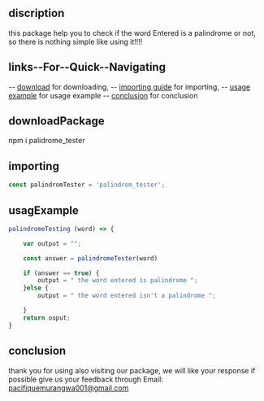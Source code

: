 ## discription

this package help you to check if the word Entered is a palindrome or not,
so there is nothing simple like using it!!!!

## links--For--Quick--Navigating

-- [download](#downloadPackage) for downloading,
-- [importing guide](#mporting) for importing,
-- [usage example](#usagExample) for usage example
-- [conclusion](#conclusion) for conclusion

## downloadPackage

npm i palidrome_tester

## importing

```js
const palindromTester = 'palindrom_tester';
```

## usagExample

```js
palindromeTesting (word) => {

    var output = "";

    const answer = palindromeTester(word)

    if (answer == true) {
        output = " the word entered is palindrome ";
    }else {
        output = " the word entered isn't a palindrome ";

    }
    return ouput;
}
```

## conclusion

thank you for using also visiting our package,
we will like your response if possible give us your feedback through Email: pacifiquemurangwa001@gmail.com
